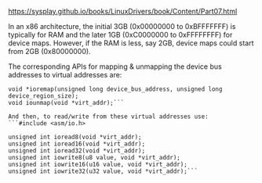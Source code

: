 
https://sysplay.github.io/books/LinuxDrivers/book/Content/Part07.html

In an x86 architecture, the initial 3GB (0x00000000 to 0xBFFFFFFF) is typically for RAM and the later 1GB (0xC0000000 to 0xFFFFFFFF) for device maps. However, if the RAM is less, say 2GB, device maps could start from 2GB (0x80000000).

The corresponding APIs for mapping & unmapping the device bus addresses to virtual addresses are:
```#include <asm/io.h>
void *ioremap(unsigned long device_bus_address, unsigned long device_region_size);
void iounmap(void *virt_addr);```

And then, to read/write from these virtual addresses use:
```#include <asm/io.h>

unsigned int ioread8(void *virt_addr);
unsigned int ioread16(void *virt_addr);
unsigned int ioread32(void *virt_addr);
unsigned int iowrite8(u8 value, void *virt_addr);
unsigned int iowrite16(u16 value, void *virt_addr);
unsigned int iowrite32(u32 value, void *virt_addr);```
